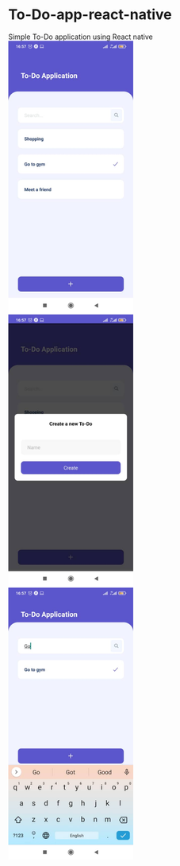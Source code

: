 # To-Do-app-react-native
Simple To-Do application using React native
<img src = "https://raw.githubusercontent.com/linzstadler/To-Do-app-react-native/main/screenshots/page1.jpg" title = "To-Do-app-react-native" width = "50%"/>
<img src = "https://raw.githubusercontent.com/linzstadler/To-Do-app-react-native/main/screenshots/page2.jpg" title = "To-Do-app-react-native" width = "50%"/>
<img src = "https://raw.githubusercontent.com/linzstadler/To-Do-app-react-native/main/screenshots/page3.jpg" title = "To-Do-app-react-native" width = "50%"/>

